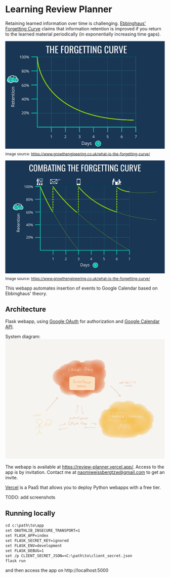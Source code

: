 # Learning Review Planner

Retaining learned information over time is challenging.
[Ebbinghaus' Forgetting Curve](https://www.growthengineering.co.uk/what-is-the-forgetting-curve/)
claims that information retention is improved if you return to the 
learned material periodically (in exponentially increasing time gaps).

![Forgetting Curve diagram 1](the-forgetting-curve1.jpg)
<sub>Image source: https://www.growthengineering.co.uk/what-is-the-forgetting-curve/</sub>

![Forgetting Curve diagram 2](combating-the-forgetting-curve-ge1.jpg)
<sub>Image source: https://www.growthengineering.co.uk/what-is-the-forgetting-curve/</sub>

This webapp automates insertion of events to Google Calendar 
based on Ebbinghaus' theory.

## Architecture

Flask webapp, using [Google OAuth](https://developers.google.com/identity/protocols/oauth2) 
for authorization and [Google Calendar API](https://developers.google.com/calendar/api).

System diagram:
![system diagram](WYFP1333.PNG)

The webapp is available at https://review-planner.vercel.app/. 
Access to the app is by invitation. Contact me at naomiweissbergtzw@gmail.com to get an invite.

[Vercel](https://vercel.com/) is a PaaS that allows you to deploy Python 
webapps with a free tier.

TODO: add screenshots


## Running locally
```shell
cd c:\path\to\app
set OAUTHLIB_INSECURE_TRANSPORT=1
set FLASK_APP=index
set FLASK_SECRET_KEY=ignored
set FLASK_ENV=development
set FLASK_DEBUG=1
set /p CLIENT_SECRET_JSON=<C:\path\to\client_secret.json
flask run
```

and then access the app on http://localhost:5000